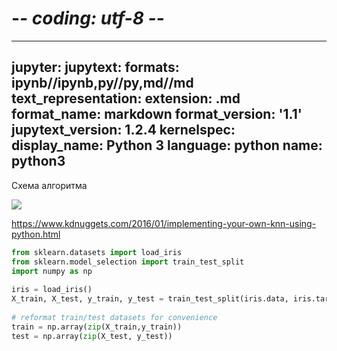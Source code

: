 # -*- coding: utf-8 -*-
---
jupyter:
  jupytext:
    formats: ipynb//ipynb,py//py,md//md
    text_representation:
      extension: .md
      format_name: markdown
      format_version: '1.1'
      jupytext_version: 1.2.4
  kernelspec:
    display_name: Python 3
    language: python
    name: python3
---

Схема алгоритма

![](https://www.kdnuggets.com/wp-content/uploads/knn2.jpg)

https://www.kdnuggets.com/2016/01/implementing-your-own-knn-using-python.html

```python
from sklearn.datasets import load_iris
from sklearn.model_selection import train_test_split
import numpy as np
 
iris = load_iris()
X_train, X_test, y_train, y_test = train_test_split(iris.data, iris.target, test_size=0.4, random_state=1)
 
# reformat train/test datasets for convenience
train = np.array(zip(X_train,y_train))
test = np.array(zip(X_test, y_test))
```

